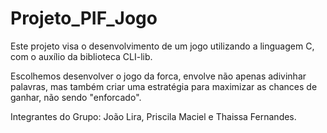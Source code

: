 # Projeto_PIF_Jogo

Este projeto visa o desenvolvimento de um jogo utilizando a linguagem C, com o auxílio da
biblioteca CLI-lib.

Escolhemos desenvolver o jogo da forca,  envolve não apenas adivinhar palavras, mas também criar uma estratégia para maximizar as chances de ganhar, não sendo "enforcado".

Integrantes do Grupo: João Lira, Priscila Maciel e Thaissa Fernandes.
